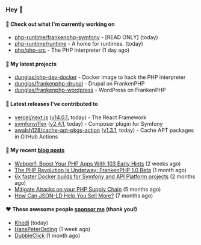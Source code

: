 ### Hey 👋

#### 👷 Check out what I'm currently working on

- [php-runtime/frankenphp-symfony](https://github.com/php-runtime/frankenphp-symfony) - [READ ONLY] (today)
- [php-runtime/runtime](https://github.com/php-runtime/runtime) - A home for runtimes.  (today)
- [php/php-src](https://github.com/php/php-src) - The PHP Interpreter (1 day ago)

#### 🌱 My latest projects

- [dunglas/php-dev-docker](https://github.com/dunglas/php-dev-docker) - Docker image to hack the PHP interpreter
- [dunglas/frankenphp-drupal](https://github.com/dunglas/frankenphp-drupal) - Drupal on FrankenPHP
- [dunglas/frankenphp-wordpress](https://github.com/dunglas/frankenphp-wordpress) - WordPress on FrankenPHP

#### 🔭 Latest releases I've contributed to

- [vercel/next.js](https://github.com/vercel/next.js) ([v14.0.1](https://github.com/vercel/next.js/releases/tag/v14.0.1), today) - The React Framework
- [symfony/flex](https://github.com/symfony/flex) ([v2.4.1](https://github.com/symfony/flex/releases/tag/v2.4.1), today) - Composer plugin for Symfony
- [awalsh128/cache-apt-pkgs-action](https://github.com/awalsh128/cache-apt-pkgs-action) ([v1.3.1](https://github.com/awalsh128/cache-apt-pkgs-action/releases/tag/v1.3.1), today) - Cache APT packages in GitHub Actions

#### 📜 My recent [blog posts](https://dunglas.fr)

- [Webperf: Boost Your PHP Apps With 103 Early Hints](https://dunglas.dev/2023/10/webperf-boost-your-php-apps-with-103-early-hints/) (2 weeks ago)
- [The PHP Revolution Is Underway: FrankenPHP 1.0 Beta](https://dunglas.dev/2023/09/the-php-revolution-is-underway-frankenphp-1-0-beta/) (1 month ago)
- [6x faster Docker builds for Symfony and API Platform projects](https://dunglas.dev/2023/08/6x-faster-docker-builds-for-symfony-and-api-platform-projects/) (2 months ago)
- [Mitigate Attacks on your PHP Supply Chain](https://dunglas.dev/2023/05/mitigate-attacks-on-your-php-supply-chain/) (5 months ago)
- [How Can JSON-LD Help You Sell More?](https://dunglas.dev/2023/04/how-can-json-ld-help-you-sell-more/) (7 months ago)

#### ❤️ These awesome people [sponsor me](https://github.com/sponsors/dunglas) (thank you!)

- [Khodl](https://github.com/Khodl) (today)
- [HansPeterOrding](https://github.com/HansPeterOrding) (1 week ago)
- [DubbleClick](https://github.com/DubbleClick) (1 month ago)
